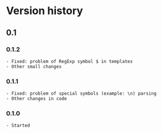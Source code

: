 # Version history

## 0.1

### 0.1.2

	- Fixed: problem of RegExp symbol $ in templates
	- Other small changes

### 0.1.1

	- Fixed: problem of special symbols (example: \n) parsing
	- Other changes in code

### 0.1.0

	- Started